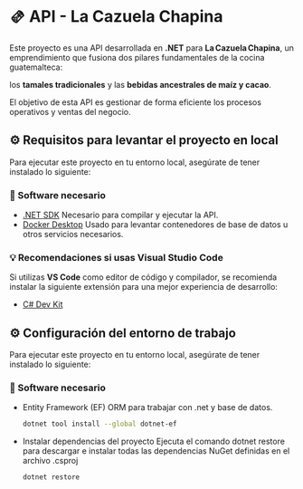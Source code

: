 # 🫔 API - La Cazuela Chapina

Este proyecto es una API desarrollada en **.NET** para **La Cazuela Chapina**, un emprendimiento que fusiona dos pilares fundamentales de la cocina guatemalteca:

los **tamales tradicionales** y las **bebidas ancestrales de maíz y cacao**.

El objetivo de esta API es gestionar de forma eficiente los procesos operativos y ventas del negocio.

## ⚙️ Requisitos para levantar el proyecto en local

Para ejecutar este proyecto en tu entorno local, asegúrate de tener instalado lo siguiente:

### 🔧 Software necesario

- [.NET SDK](https://dotnet.microsoft.com/es-es/download)
  Necesario para compilar y ejecutar la API.
- [Docker Desktop](https://www.docker.com/get-started/)
  Usado para levantar contenedores de base de datos u otros servicios necesarios.

### 💡 Recomendaciones si usas Visual Studio Code

Si utilizas **VS Code** como editor de código y compilador, se recomienda instalar la siguiente extensión para una mejor experiencia de desarrollo:

- [C# Dev Kit](https://marketplace.visualstudio.com/items?itemName=ms-dotnettools.csdevkit)

## ⚙️ Configuración del entorno de trabajo

Para ejecutar este proyecto en tu entorno local, asegúrate de tener instalado lo siguiente:

### 🔧 Software necesario

- Entity Framework (EF)
  ORM para trabajar con .net y base de datos.

  ```bash
  dotnet tool install --global dotnet-ef
  ```

- Instalar dependencias del proyecto
  Ejecuta el comando dotnet restore para descargar e instalar todas las dependencias NuGet definidas en el archivo .csproj
  ```bash
  dotnet restore
  ```
